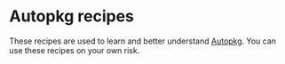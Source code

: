 # Autopkg recipes
These recipes are used to learn and better understand [Autopkg](https://github.com/autopkg/autopkg).
You can use these recipes on your own risk.
